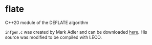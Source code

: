 # flate

C++20 module of the DEFLATE algorithm

`infgen.c` was created by Mark Adler and can be downloaded [here][madler]. His 
source was modified to be compiled with LECO.

[madler]: https://github.com/madler/infgen.git

